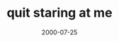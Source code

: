 ---
layout: base.njk
title : 'quit staring at me' 
view_title : 'quit staring at me' 
year : '2000' 
date : '2000-07-25' 
img_file : '/drawing/stopstaring.png' 
html_file : 'quitstaring' 
next_html : 'carshurt.html' 
year_order : '489' 
permalink : "title/{{html_file}}.html"
---